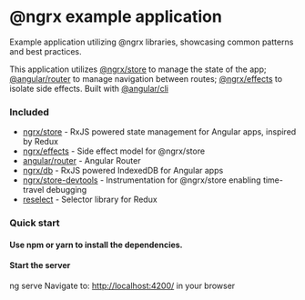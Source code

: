 
# @ngrx example application

Example application utilizing @ngrx libraries, showcasing common patterns and best practices.

This application utilizes [@ngrx/store](https://github.com/ngrx/store) to manage
the state of the app;
[@angular/router](https://github.com/angular/angular) to manage navigation between routes;
[@ngrx/effects](https://github.com/ngrx/effects) to isolate side effects.
Built with [@angular/cli](https://github.com/angular/angular-cli)
### Included
 - [ngrx/store](https://github.com/ngrx/store) - RxJS powered state management for Angular apps, inspired by Redux
 - [ngrx/effects](https://github.com/ngrx/effects) - Side effect model for @ngrx/store
 - [angular/router](https://github.com/angular/angular) - Angular Router
 - [ngrx/db](https://github.com/ngrx/db) - RxJS powered IndexedDB for Angular apps
 - [ngrx/store-devtools](https://github.com/ngrx/store-devtools) - Instrumentation for @ngrx/store enabling time-travel debugging
 - [reselect](https://github.com/reactjs/reselect) - Selector library for Redux
### Quick start
#### Use npm or yarn to install the dependencies.
#### Start the server
ng serve
Navigate to: [http://localhost:4200/](http://localhost:4200/) in your browser
